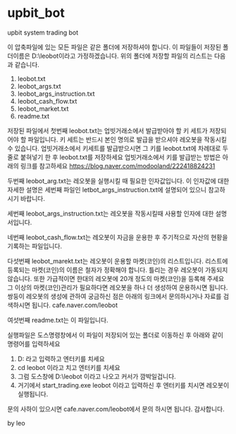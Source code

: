 # upbit_bot
upbit system trading bot

이 압축파일에 있는 모든 파일은 같은 폴더에 저장하셔야 합니다.
이 파일들이 저장된 폴더이름은 D:\leobot이라고 가정하겠습니다.
위의 폴더에 저장할 파일의 리스트는 다음과 같습니다.
1. leobot.txt
2. leobot_args.txt
3. leobot_args_instruction.txt
4. leobot_cash_flow.txt
5. leobot_market.txt
6. readme.txt

저장된 파일에서 첫번째 leobot.txt는 업빗거래소에서 발급받아야 할 키 세트가 저장되어야 할 파일입니다.
키 세트는 반드시 본인 명의로 발급을 받으셔야 레오봇을 작동시킬수 있습니다.
업빗거래소에서 키세트를 발급받으시면 그 키를 leobot.txt에 차례대로 두줄로 붙혀넣기 한 후 leobot.txt를 저장하세요
업빗거래소에서 키를 발급받는 방법은 아래의 링크를 참고하세요
https://blog.naver.com/modooland/222418824231

두번째 leobot_arg.txt는 레오봇을 실행시킬 때 필요한 인자값입니다.
이 인자값에 대한 자세한 설명은 세번째 파일인 letbot_args_instruction.txt에 설명되어 있으니 참고하시기 바랍니다.

세번째 leobot_args_instruction.txt는 레오봇을 작동시킬때 사용할 인자에 대한 설명서입니다.

네번째 leobot_cash_flow.txt는 레오봇이 자금을 운용한 후 주기적으로 자산의 현황을 기록하는 파일입니다.

다섯번째 leobot_marekt.txt는 레오봇이 운용할 마켓(코인)의 리스트입니다. 
리스트에 등록되는 마켓(코인)의 이름은 철자가 정확해야 합니다.
틀리는 경우 레오봇이 가동되지 않습니다.
또한 가급적이면 한대의 레오봇에 20개 정도의 마켓(코인)을 등록해 주세요
그 이상의 마켓(코인)관리가 필요하다면 레오봇을 하나 더 생성하여 운용하시면 됩니다.
쌍둥이 레오봇의 생성에 관하여 궁금하신 점은 아래의 링크에서 문의하시거나 자료를 검색하시면 됩니다.
cafe.naver.com/leobot

여섯번째 readme.txt는 이 파일입니다.


실행파일은 도스명령창에서 이 파일이 저장되어 있는 폴더로 이동하신 후 아래와 같이 명령어를 입력하세요

1. D: 라고 입력하고 엔터키를 치세요
2. cd leobot 이라고 치고 엔터키를 치세요
3. 그럼 도스창에 D:\leobot 이라고 나오고 커서가 깜박일겁니다.
4. 거기에서 start_trading.exe leobot 이라고 입력하신 후 엔터키를 치시면 레오봇이 실행됩니다.

문의 사하이 있으시면 cafe.naver.com/leobot에서 문의 하시면 됩니다.
감사합니다.

by leo
